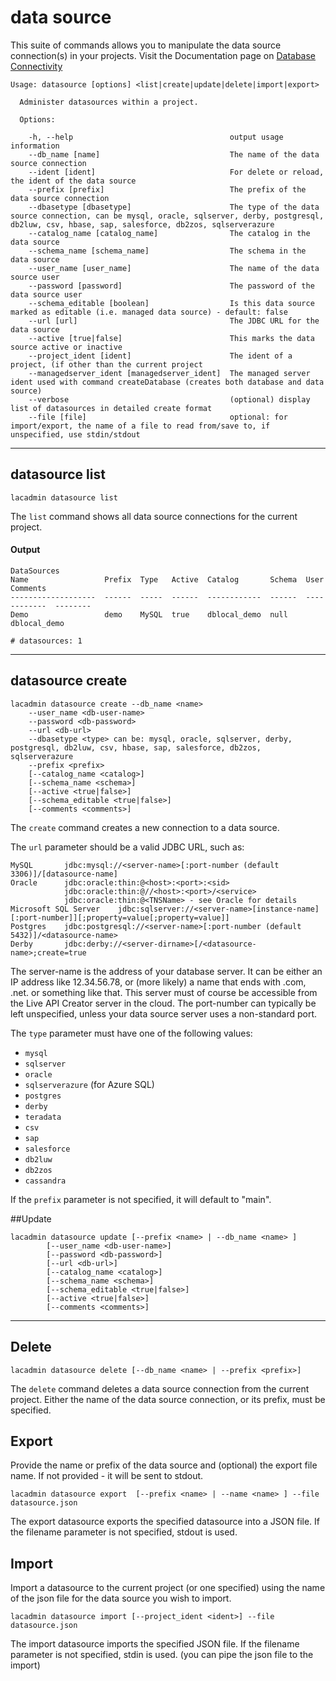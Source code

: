 # data source
This suite of commands allows you to manipulate the data source connection(s) in your projects. 
Visit the Documentation page on [Database Connectivity](https://docops.ca.com/ca-live-api-creator/4-1/en/creating-apis/database-connectivity)
                                                                                               
```
Usage: datasource [options] <list|create|update|delete|import|export>

  Administer datasources within a project.

  Options:

    -h, --help                                   output usage information
    --db_name [name]                             The name of the data source connection
    --ident [ident]                              For delete or reload, the ident of the data source
    --prefix [prefix]                            The prefix of the data source connection
    --dbasetype [dbasetype]                      The type of the data source connection, can be mysql, oracle, sqlserver, derby, postgresql, db2luw, csv, hbase, sap, salesforce, db2zos, sqlserverazure
    --catalog_name [catalog_name]                The catalog in the data source
    --schema_name [schema_name]                  The schema in the data source
    --user_name [user_name]                      The name of the data source user
    --password [password]                        The password of the data source user
    --schema_editable [boolean]                  Is this data source marked as editable (i.e. managed data source) - default: false
    --url [url]                                  The JDBC URL for the data source
    --active [true|false]                        This marks the data source active or inactive
    --project_ident [ident]                      The ident of a project, (if other than the current project
    --managedserver_ident [managedserver_ident]  The managed server ident used with command createDatabase (creates both database and data source)
    --verbose                                    (optional) display list of datasources in detailed create format
    --file [file]                                optional: for import/export, the name of a file to read from/save to, if unspecified, use stdin/stdout
```
***
## datasource list
    lacadmin datasource list

The `list` command shows all data source connections for the current project.

#### Output
    DataSources
    Name                 Prefix  Type   Active  Catalog       Schema  User          Comments
    -------------------  ------  -----  ------  ------------  ------  ------------  --------
    Demo                 demo    MySQL  true    dblocal_demo  null    dblocal_demo
    
    # datasources: 1

***
## datasource create
    lacadmin datasource create --db_name <name> 
    	--user_name <db-user-name> 
    	--password <db-password>
    	--url <db-url> 
    	--dbasetype <type> can be: mysql, oracle, sqlserver, derby, postgresql, db2luw, csv, hbase, sap, salesforce, db2zos, sqlserverazure
    	--prefix <prefix>
    	[--catalog_name <catalog>] 
    	[--schema_name <schema>] 
    	[--active <true|false>]
    	[--schema_editable <true|false>]
    	[--comments <comments>]

The `create` command creates a new connection to a data source.

The `url` parameter should be a valid JDBC URL, such as:

    MySQL	    jdbc:mysql://<server-name>[:port-number (default 3306)]/[datasource-name]	
    Oracle	    jdbc:oracle:thin:@<host>:<port>:<sid> 
                jdbc:oracle:thin:@//<host>:<port>/<service> 
                jdbc:oracle:thin:@<TNSName> - see Oracle for details
    Microsoft SQL Server	jdbc:sqlserver://<server-name>[instance-name][:port-number]][;property=value[;property=value]]
    Postgres	jdbc:postgresql://<server-name>[:port-number (default 5432)]/<datasource-name>	
    Derby	    jdbc:derby://<server-dirname>[/<datasource-name>;create=true	
    
The server-name is the address of your database server. It can be either an IP address like 12.34.56.78, or (more likely) a name that ends with .com, .net. or something like that. This server must of course be accessible from the Live API Creator server in the cloud. The port-number can typically be left unspecified, unless your data source server uses a non-standard port.


The `type` parameter must have one of the following values:

* `mysql`
* `sqlserver`
* `oracle`
* `sqlserverazure` (for Azure SQL)
* `postgres`
* `derby`
* `teradata`
* `csv`
* `sap`
* `salesforce`
* `db2luw`
* `db2zos`
* `cassandra`

If the `prefix` parameter is not specified, it will default to "main".

##Update

```
lacadmin datasource update [--prefix <name> | --db_name <name> ]
		[--user_name <db-user-name>] 
		[--password <db-password>]
    	[--url <db-url>] 
    	[--catalog_name <catalog>] 
    	[--schema_name <schema>] 
    	[--schema_editable <true|false>]
    	[--active <true|false>]
    	[--comments <comments>]
```

***
## Delete
    lacadmin datasource delete [--db_name <name> | --prefix <prefix>]

The `delete` command deletes a data source connection from the current project.
Either the name of the data source connection, or its prefix, must be specified.


## Export
Provide the name or prefix of the data source and (optional) the export file name. If not provided - it will be sent to stdout.
```
lacadmin datasource export  [--prefix <name> | --name <name> ] --file datasource.json
```
The export datasource exports the specified datasource into a JSON file. If the filename parameter is not specified, stdout is used.

## Import
Import a datasource to the current project (or one specified) using the name of the json file for the data source you wish to import.
```
lacadmin datasource import [--project_ident <ident>] --file datasource.json
```
The import datasource imports the specified JSON file. If the filename parameter is not specified, stdin is used. (you can pipe the json file to the import)

